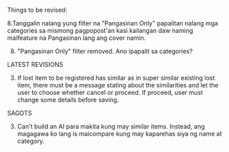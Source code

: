 Things to be revised:

<!-- 7.Dapat may notification din ang user para kung sakaling may magcomment po, alam niya po. -->
8.Tanggalin nalang yung filter na "Pangasinan Only" papalitan nalang mga categories sa mismong pagpopost'an kasi kailangan daw naming maifeature na Pangasinan lang ang cover namin.

<!-- 15. Add Time Lost in fields -->

<!-- 7) Okay -->
8) "Pangasinan Only" filter removed. Ano ipapalit sa categories?


<!-- Fix registration error bug -->

LATEST REVISIONS

<!-- 1.	System Logs must in tabular form and searching for specific activity (Ex: adding of lost item) and sorting must be possible. -->
<!-- 2.	Remove “others” from the lost item category. -->
3.	If lost item to be registered has similar as in super similar existing lost item, there must be a message stating about the similarities and let the user to choose whether cancel or proceed. If proceed, user must change some details before saving.
<!-- 4.	Add viewing of lost items (full details) related to the registered found item. -->
<!-- 5.	User who posted lost item must be notified once someone posted a found item related to his/her lost item. -->
<!-- 6.	Upon user registration, system must advise the user the user to read Terms of use. -->
<!-- Parang maglalagay po ng note sa registration kuya na basahin po ang terms of use. -->

SAGOTS

<!-- 1) Suggestion: Gamit na lang ng phpMyAdmin kasi for maintenance and monitoring purposes naman ng database yung purpose nun e. Mabigat kasi pag ilalagay siya sa system.  -->
<!-- 2) Done -->
3) Can't build an AI para makita kung may similar items. Instead, ang magagawa ko lang is maicompare kung may kaparehas siya ng name at category.
<!-- 4) Done -->
<!-- 5) I think tapos na to -->
<!-- 6) Okay -->